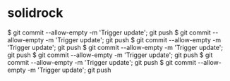 # solidrock
$ git commit --allow-empty -m 'Trigger update'; git push
$ git commit --allow-empty -m 'Trigger update'; git push
$ git commit --allow-empty -m 'Trigger update'; git push
$ git commit --allow-empty -m 'Trigger update'; git push
$ git commit --allow-empty -m 'Trigger update'; git push
$ git commit --allow-empty -m 'Trigger update'; git push
$ git commit --allow-empty -m 'Trigger update'; git push
